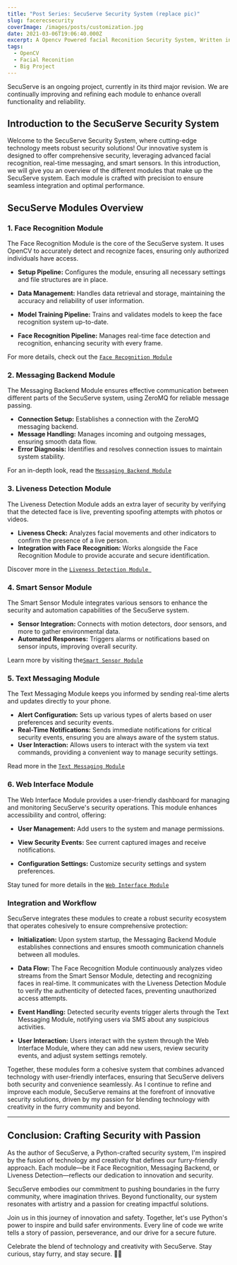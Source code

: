```yaml
---
title: "Post Series: SecuServe Security System (replace pic)"
slug: facerecsecurity
coverImage: /images/posts/customization.jpg
date: 2021-03-06T19:06:40.000Z
excerpt: A Opencv Powered facial Reconition Security System, Written in python
tags:
  - OpenCV
  - Facial Reconition
  - Big Project
---
```


<script>
  import Callout from "$lib/components/molecules/Callout.svelte";
  import CodeBlock from "$lib/components/molecules/CodeBlock.svelte";
  import Image from "$lib/components/atoms/Image.svelte";
</script>



<Callout type="warning"> SecuServe is an ongoing project, currently in its third major revision. We are continually improving and refining each module to enhance overall functionality and reliability.</Callout>

## Introduction to the SecuServe Security System

Welcome to the SecuServe Security System, where cutting-edge technology meets robust security solutions! Our innovative system is designed to offer comprehensive security, leveraging advanced facial recognition, real-time messaging, and smart sensors. In this introduction, we will give you an overview of the different modules that make up the SecuServe system. Each module is crafted with precision to ensure seamless integration and optimal performance.


## SecuServe Modules Overview

### 1. Face Recognition Module
The Face Recognition Module is the core of the SecuServe system. It uses OpenCV to accurately detect and recognize faces, ensuring only authorized individuals have access.

- **Setup Pipeline:** Configures the module, ensuring all necessary settings and file structures are in place.

- **Data Management:** Handles data retrieval and storage, maintaining the accuracy and reliability of user information.

- **Model Training Pipeline:** Trains and validates models to keep the face recognition system up-to-date.

- **Face Recognition Pipeline:** Manages real-time face detection and recognition, enhancing security with every frame.

For more details, check out the <a href="/secuserve-facerec-module">`Face Recognition Module`</a>
### 2. Messaging Backend Module
The Messaging Backend Module ensures effective communication between different parts of the SecuServe system, using ZeroMQ for reliable message passing.

- **Connection Setup:** Establishes a connection with the ZeroMQ messaging backend.
- **Message Handling:** Manages incoming and outgoing messages, ensuring smooth data flow.
- **Error Diagnosis:** Identifies and resolves connection issues to maintain system stability.

For an in-depth look, read the <a href="">`Messaging Backend Module`</a>

### 3. Liveness Detection Module
The Liveness Detection Module adds an extra layer of security by verifying that the detected face is live, preventing spoofing attempts with photos or videos.

- **Liveness Check:** Analyzes facial movements and other indicators to confirm the presence of a live person.
- **Integration with Face Recognition:** Works alongside the Face Recognition Module to provide accurate and secure identification.

Discover more in the <a href="">`Liveness Detection Module `</a>
### 4. Smart Sensor Module
The Smart Sensor Module integrates various sensors to enhance the security and automation capabilities of the SecuServe system.

- **Sensor Integration:** Connects with motion detectors, door sensors, and more to gather environmental data.
- **Automated Responses:** Triggers alarms or notifications based on sensor inputs, improving overall security.

Learn more by visiting the<a href="">`Smart Sensor Module`</a>
### 5. Text Messaging Module
The Text Messaging Module keeps you informed by sending real-time alerts and updates directly to your phone.

- **Alert Configuration:** Sets up various types of alerts based on user preferences and security events.
- **Real-Time Notifications:** Sends immediate notifications for critical security events, ensuring you are always aware of the system status.
- **User Interaction:** Allows users to interact with the system via text commands, providing a convenient way to manage security settings.

Read more in the <a href="">`Text Messaging Module`</a>

### 6. **Web Interface Module**

   The Web Interface Module provides a user-friendly dashboard for managing and monitoring SecuServe's security operations. This module enhances accessibility and control, offering:

   - **User Management:** Add users to the system and manage permissions.

   - **View Security Events:** See current captured images and receive notifications.

   - **Configuration Settings:** Customize security settings and system preferences.


   Stay tuned for more details in the <a href ="">`Web Interface Module`</a>

### Integration and Workflow

SecuServe integrates these modules to create a robust security ecosystem that operates cohesively to ensure comprehensive protection:

- **Initialization:** Upon system startup, the Messaging Backend Module establishes connections and ensures smooth communication channels between all modules.

  
- **Data Flow:** The Face Recognition Module continuously analyzes video streams from the Smart Sensor Module, detecting and recognizing faces in real-time. It communicates with the Liveness Detection Module to verify the authenticity of detected faces, preventing unauthorized access attempts.
  

- **Event Handling:** Detected security events trigger alerts through the Text Messaging Module, notifying users via SMS about any suspicious activities.
  

- **User Interaction:** Users interact with the system through the Web Interface Module, where they can add new users, review security events, and adjust system settings remotely.


Together, these modules form a cohesive system that combines advanced technology with user-friendly interfaces, ensuring that SecuServe delivers both security and convenience seamlessly. As I continue to refine and improve each module, SecuServe remains at the forefront of innovative security solutions, driven by my passion for blending technology with creativity in the furry community and beyond.

---

## Conclusion: Crafting Security with Passion

As the author of SecuServe, a Python-crafted security system, I'm inspired by the fusion of technology and creativity that defines our furry-friendly approach. Each module—be it Face Recognition, Messaging Backend, or Liveness Detection—reflects our dedication to innovation and security.

SecuServe embodies our commitment to pushing boundaries in the furry community, where imagination thrives. Beyond functionality, our system resonates with artistry and a passion for creating impactful solutions.

Join us in this journey of innovation and safety. Together, let's use Python's power to inspire and build safer environments. Every line of code we write tells a story of passion, perseverance, and our drive for a secure future.

Celebrate the blend of technology and creativity with SecuServe. Stay curious, stay furry, and stay secure. 🦊🌟